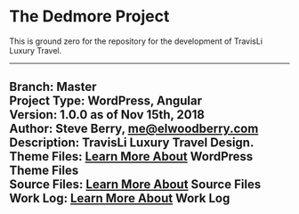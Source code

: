# The Dedmore Project       
This is ground zero for the repository for the development of TravisLi Luxury Travel.       

---        
**Branch**: Master       
**Project Type**: WordPress, Angular        
**Version**: 1.0.0 as of Nov 15th, 2018            
**Author**: Steve Berry, me@elwoodberry.com           
**Description**: TravisLi Luxury Travel Design.                  
**Theme Files**: [Learn More About]() WordPress Theme Files         
**Source Files**: [Learn More About]() Source Files      
**Work Log**: [Learn More About]() Work Log        
---        
